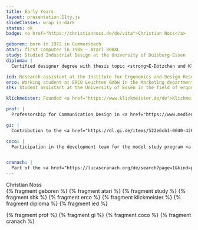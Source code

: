 ```yaml
---
title: Early Years
layout: presentation.11ty.js
slideClasses: wrap is-dark
status: ok
badge: <a href="https://christiannoss.de/de/vita">Christian Noss</a>

geboren: born in 1972 in Gummersbach
atari: first Computer in 1985 – Atari 800XL
study: Studied Industrial Design at the University of Duisburg-Essen
diploma: | 
  Certified designer degree with thesis topic <strong>E-Dötzchen und Klickmeister. Design strategies for user groups with varying levels of experience»</strong> supervised by Prof. Dr. Ralph Bruder and Prof. Claudius Lazzeroni in 2001

ied: Research assistant at the Institute for Ergonomics and Design Research at the University of Duisburg-Essen for 5 years
erco: Working student at ERCO Leuchten GmbH in the Marketing department
shk: Student assistant at the University of Essen in the field of ergonomics in design

klickmeister: Founded <a href="https://www.klickmeister.de/de">Klickmeister</a> GmbH in 2001 an worked with ERCO, Deutsche Bahn, bulthaup and others in the field of design and development.

prof: |
  Professorship for Communication Design in <a href="https://www.medieninformatik.th-koeln.de/">Media Informatics</a> at the <a href="https://www.th-koeln.de/">University of Applied Sciences</a> primarily teaching <a href="https://th-koeln.github.io/mi-bachelor-screendesign/">design fundamentals</a>, <a href="https://th-koeln.github.io/mi-master-wtw/web-technologien/">web technologies</a>, and <a href="https://th-koeln.github.io/mi-bachelor-webdevelopment/frontend-development/">front-end development</a>.

gi: |
  Contribution to the <a href="https://dl.gi.de/items/522e6cb1-0040-4264-927f-b327935023bf">recommendations for the curriculum for bachelor's degree programs in media informatics</a> at the Gesellschaft für Informatik, Media Informatics Section, in 2017

coco: |
  Participation in the development team for the model study program <a href="https://coco.study">Code & Context</a>


cranach: |
  Part of the <a href="https://lucascranach.org/de/search?page=1&kind=paintings">Cranach Digital Archive</a> research team since 2018
---
```


<section class="mi-slide fact-list">
  <div>Christian Noss</div>
  {% fragment geboren %}
  {% fragment atari %}
  {% fragment study %}
  {% fragment shk %}
  {% fragment erco %}
  {% fragment klickmeister %}
  {% fragment diploma %}
  {% fragment ied %}

  {% fragment prof %}
  {% fragment gi %}
  {% fragment coco %}
  {% fragment cranach %}
  
</section>